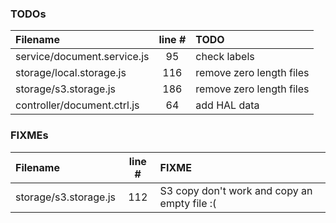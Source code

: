### TODOs
| Filename | line # | TODO
|:------|:------:|:------
| service/document.service.js | 95 | check labels
| storage/local.storage.js | 116 | remove zero length files
| storage/s3.storage.js | 186 | remove zero length files
| controller/document.ctrl.js | 64 | add HAL data

### FIXMEs
| Filename | line # | FIXME
|:------|:------:|:------
| storage/s3.storage.js | 112 | S3 copy don't work and copy an empty file :(